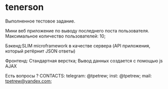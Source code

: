 # tenerson

Выполненное тестовое задание.

Мини веб приложение по выводу последнего поста пользователя. Максимальное количество пользователей: 10;



Бэкенд:SLIM microframework в качестве сервера (API приложения, который ретёрнит JSON ответы)



Фронтенд: Стандартная верстка;
Вывод данных создается с помощью js
AJAX



Есть вопросы ? CONTACTS: telegram: @tpetrew; inst: @tpetrew; mail: tpetrew@yandex.com;
